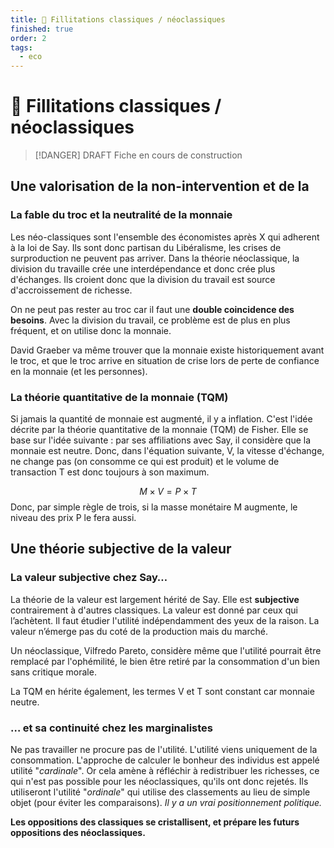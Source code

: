 ```yaml
---
title: 💞 Fillitations classiques / néoclassiques
finished: true
order: 2
tags:
  - eco
---
```


# 💞 Fillitations classiques / néoclassiques

> [!DANGER] DRAFT
> Fiche en cours de construction

## Une valorisation de la non-intervention et de la 

### La fable du troc et la neutralité de la monnaie

Les néo-classiques sont l'ensemble des économistes après X qui adherent à la loi de Say. Ils sont donc partisan du Libéralisme, les crises de surproduction ne peuvent pas arriver. Dans la théorie néoclassique, la division du travaille crée une interdépendance et donc crée plus d'échanges. Ils croient donc que la division du travail est source d'accroissement de richesse.

On ne peut pas rester au troc car il faut une **double coincidence des besoins**. Avec la division du travail, ce problème est de plus en plus fréquent, et on utilise donc la monnaie. 

David Graeber va même trouver que la monnaie existe historiquement avant le troc, et que le troc arrive en situation de crise lors de perte de confiance en la monnaie (et les personnes).

### La théorie quantitative de la monnaie (TQM)

Si jamais la quantité de monnaie est augmenté, il y a inflation. C'est l'idée décrite par la théorie quantitative de la monnaie (TQM) de Fisher. Elle se base sur l'idée suivante : par ses affiliations avec Say, il considère que la monnaie est neutre. Donc, dans l'équation suivante, V, la vitesse d'échange, ne change pas (on consomme ce qui est produit) et le volume de transaction T est donc toujours à son maximum.

$$M×V=P×T$$
Donc, par simple règle de trois, si la masse monétaire M augmente, le niveau des prix P le fera aussi.

## Une théorie subjective de la valeur

### La valeur subjective chez Say…
La théorie de la valeur est largement hérité de Say. Elle est **subjective** contrairement à d'autres classiques. La valeur est donné par ceux qui l’achètent. Il faut étudier l'utilité indépendamment des yeux de la raison. La valeur n’émerge pas du coté de la production mais du marché.

Un néoclassique, Vilfredo Pareto, considère même que l'utilité pourrait être remplacé par l'ophémilité, le bien être retiré par la consommation d'un bien sans critique morale. 

La TQM en hérite également, les termes V et T sont constant car monnaie neutre.
### … et sa continuité chez les marginalistes
Ne pas travailler ne procure pas de l'utilité. L'utilité viens uniquement de la consommation. L'approche de calculer le bonheur des individus est appelé utilité "*cardinale*". Or cela amène à réfléchir à redistribuer les richesses, ce qui n'est pas possible pour les néoclassiques, qu'ils ont donc rejetés. Ils utiliseront l'utilité "*ordinale*" qui utilise des classements au lieu de simple objet (pour éviter les comparaisons). *Il y a un vrai positionnement politique.*

**Les oppositions des classiques se cristallisent, et prépare les futurs oppositions des néoclassiques.** 
